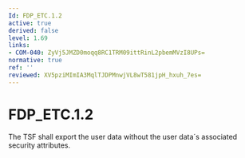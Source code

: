 ```yaml
---
Id: FDP_ETC.1.2
active: true
derived: false
level: 1.69
links:
- COM-040: ZyVj5JMZD0moqq8RC1TRM09ittRinL2pbemMVzI8UPs=
normative: true
ref: ''
reviewed: XV5pziMImIA3MqlTJDPMnwjVL8wT581jpH_hxuh_7es=
---
```


# FDP_ETC.1.2

The TSF shall export the user data without the user data´s associated security attributes.